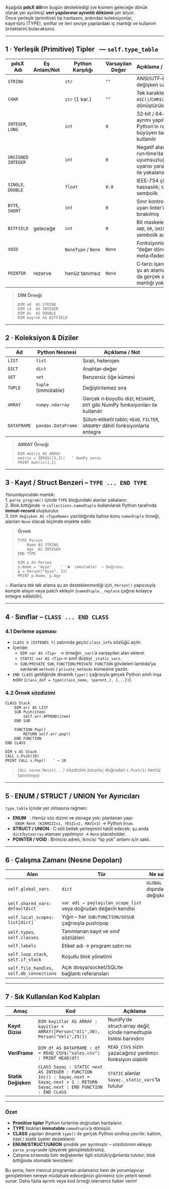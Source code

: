 Aşağıda **pdsX dili**nin bugün desteklediği (ve kısmen geleceğe dönük olarak yer ayrılmış) **veri yapılarının ayrıntılı dökümü** yer alıyor.  
Önce yerleşik (primitive) tip haritasını, ardından koleksiyonlar, kayıt‑türü (TYPE), sınıflar ve ileri seviye yapılardaki iç mantığı ve kullanım örneklerini bulacaksınız.

---

## 1 · Yerleşik (Primitive) Tipler   — `self.type_table`

| pdsX Adı          | Eş Anlam/Not | Python Karşılığı      | Varsayılan Değer | Açıklama / Kullanım |
|-------------------|-------------|-----------------------|------------------|---------------------|
| `STRING`          |             | `str`                 | `""`             | ANSI/UTF‑8 dizge, değişken uzunluk |
| `CHAR`            |             | `str` (1 kar.)        | `""`             | Tek karakter – `ASC()`/`CHR$()` ile dönüştürülebilir |
| `INTEGER`, `LONG` |             | `int`                 | `0`              | 32‑bit / 64‑bit ayrımı yapılmaz; Python’ın rasgele büyüyen tamsayısı kullanılır |
| `UNSIGNED INTEGER`|             | `int`                 | `0`              | Negatif atama run‑time’da “tip uyumsuzluğu” uyarısı yaratır (linter ile yakalanabilir) |
| `SINGLE`, `DOUBLE`|             | `float`               | `0.0`            | IEEE‑754 çift hassaslık; `SINGLE` sembolik |
| `BYTE`, `SHORT`   |             | `int`                 | `0`              | Sınır kontrolü yok, uyarı linter’a bırakılmış |
| `BITFIELD`        | geleceğe | `int`                 | `0`              | Bit maskeleri (ör. `AND`, `OR`, `SHIFT`) için sembolik ad |
| `VOID`            |             | `NoneType` / `None`   | `None`           | Fonksiyonların “değer döndürmez” meta‑ifadesi |
| `POINTER`         | rezerve    | henüz tanımsız        | `None`           | C‑tarzı işaretçi planı; şu an atama yapılsa da gerçek adres mantığı yok |

> **DIM Örneği**  
> ```basic
> DIM ad  AS STRING
> DIM id  AS INTEGER
> DIM dx  AS DOUBLE
> DIM bayrak AS BITFIELD
> ```

---

## 2 · Koleksiyon & Diziler

| Ad              | Python Nesnesi          | Açıklama / Not |
|-----------------|-------------------------|----------------|
| `LIST`          | `list`                  | Sıralı, heterojen |
| `DICT`          | `dict`                  | Anahtar‑değer |
| `SET`           | `set`                   | Benzersiz öğe kümesi |
| `TUPLE`         | `tuple` (immütable)     | Değiştirilemez sıra |
| `ARRAY`         | `numpy.ndarray`         | Gerçek n‑boyutlu dizi; `RESHAPE`, `DOT` gibi NumPy fonksiyonları ile kullanılır |
| `DATAFRAME`     | `pandas.DataFrame`      | Sütun‑etiketli tablo; `HEAD`, `FILTER`, `GROUPBY` dâhili fonksiyonlarla entegre |

> **ARRAY Örneği**  
> ```basic
> DIM matris AS ARRAY
> matris = ZEROS((3,3))   ' NumPy zeros
> PRINT matris(1,1)
> ```

---

## 3 · Kayıt / Struct Benzeri – `TYPE ... END TYPE`

*Yorumlayıcıdaki mantık*:  
1. `parse_program()` içinde `TYPE` bloğundaki alanlar yakalanır.  
2. Blok bittiğinde → `collections.namedtuple` kullanılarak Python tarafında **immut‑record** oluşturulur.  
3. `DIM değişken AS <TypeName>` yazıldığında bahse konu `namedtuple` örneği, alanları `None` olacak biçimde enjekte edilir.

> **Örnek**
> ```basic
> TYPE Person
>     Name AS STRING
>     Age  AS INTEGER
> END TYPE
>
> DIM p AS Person
> p.Name = "Ayşe"    '  ❌  immutable!  – Doğrusu:
> p = Person("Ayşe", 23)
> PRINT p.Name, p.Age
> ```

💡 Alanlara tek tek atama şu an desteklenmediği için, `Person()` yapıcısıyla komple atayın veya
patch ekleyin (`namedtuple._replace` çağrısı kolayca entegre edilebilir).

---

## 4 · Sınıflar – `CLASS ... END CLASS`

### 4.1 Derleme aşaması
- `CLASS X [EXTENDS Y]` satırında *geçici* `class_info` sözlüğü açılır.  
- İçeride:
  - `DIM var AS <Tip>`   → örneğin `_vars`’a varsayılan alan eklenir.  
  - `STATIC var AS <Tip>`→ sınıf düzeyi `_static_vars`.  
  - `SUB/PRIVATE SUB`, `FUNCTION/PRIVATE FUNCTION` gövdeleri lambda’ya sarılarak `methods` / `private_methods` kümesine yazılır.
- `END CLASS` geldiğinde dinamik `type()` çağrısıyla gerçek Python sınıfı inşa edilir
  (`class_def = type(class_name, (parent,), {...})`).

### 4.2 Örnek sözdizimi
```basic
CLASS Stack
    DIM arr AS LIST
    SUB Push(item)
        self.arr.APPEND(item)
    END SUB

    FUNCTION Pop()
        RETURN self.arr.pop()
    END FUNCTION
END CLASS

DIM s AS Stack
CALL s.Push(10)
PRINT CALL s.Pop()   ' → 10
```
> `CALL nesne.Metot(...)` sözdizimi zorunlu; doğrudan `s.Push(1)` henüz tanınmıyor.

---

## 5 · ENUM / STRUCT / UNION Yer Ayırıcıları

`type_table` içinde yer olmasına rağmen:
* **ENUM**   : Henüz söz dizimi ve storage yok; planlanan yapı:  
  `ENUM Renk (KIRMIZI=1, YESIL=2, MAVI=3)` → Python `Enum`.
* **STRUCT / UNION** : C‑stili bellek yerleşimini taklit edecek; şu anda `dict`/`bytearray` ataması yapılmıyor → `None` placeholder.  
* **POINTER / VOID** : Birincisi adres, ikincisi “tip yok” anlamı için saklı.

---

## 6 · Çalışma Zamanı (Nesne Depoları)

| Alan                               | Tür | Ne saklar? |
|------------------------------------|-----|------------|
| `self.global_vars`                 | `dict` | `GLOBAL` + blok dışındaki değişkenler |
| `self.shared_vars: defaultdict`    | `var adi → paylaşılan_scope_list` veya doğrudan değerin kendisi |
| `self.local_scopes: list[dict]`    | Yığın – her `SUB/FUNCTION/GOSUB` çağrısıyla push/pop |
| `self.types`, `self.classes`       | Tanımlanan kayıt ve sınıf sözlükleri |
| `self.labels`                      | Etiket adı → program satırı no |
| `self.loop_stack`, `self.if_stack` | Koşullu blok yönetimi |
| `self.file_handles`, `self.db_connections` | Açık dosya/socket/SQLite bağlantı referansları |

---

## 7 · Sık Kullanılan Kod Kalıpları

| Amaç | Kod | Açıklama |
|------|-----|----------|
| **Kayıt Dizisi** | ```DIM kayitlar AS ARRAY : kayitlar = ARRAY([Person("Ali",30), Person("Veli",25)])``` | NumPy’de struct‑array değil; içinde namedtuple listesi barındırır |
| **VeriFrame** | ```DIM df AS DATAFRAME : df = READ_CSV$("sales.csv") : PRINT HEAD(df)``` | `READ_CSV$` sizin yazacağınız yardımcı fonksiyon olabilir |
| **Statik Değişken** | ```CLASS Sayaç : STATIC next AS INTEGER : FUNCTION Inc() : Sayaç.next = Sayaç.next + 1 : RETURN Sayaç.next : END FUNCTION : END CLASS``` | `STATIC` alanlar `Sayaç._static_vars`’ta tutulur |

---

### Özet

- **Primitive tipler** Python türlerine doğrudan haritalanır.  
- **TYPE** blokları **immutable** `namedtuple`’a dönüşür.  
- **CLASS** yapıları dinamik `type()` ile gerçek Python sınıfına çevrilir; kalıtım, özel / statik üyeler desteklenir.  
- **ENUM/STRUCT/UNION** şimdilik yer ayrılmıştır – sözdizimini ekleyip `parse_program`de işleyerek genişletebilirsiniz.  
- Çalışma sırasında tüm değişkenler ilgili sözlük/yığınlarda tutulur; blok bittiğinde otomatik temizlenir.

Bu şema, hem mevcut programları anlamanız hem de yorumlayıcıyı genişletirken nereye müdahale edeceğinizi görmeniz için yeterli temeli sunar. Daha fazla ayrıntı veya kod örneği isterseniz haber verin!